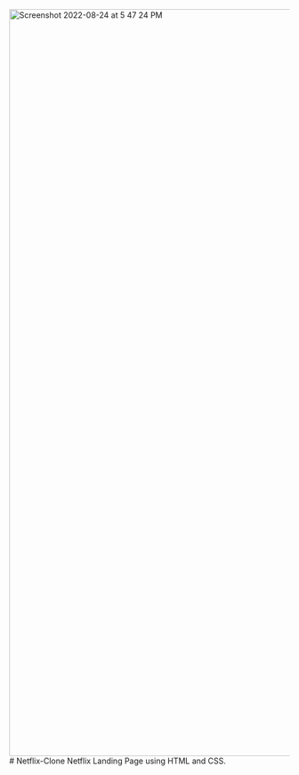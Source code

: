 <img width="1340" alt="Screenshot 2022-08-24 at 5 47 24 PM" src="https://user-images.githubusercontent.com/105835098/186416523-e6c002c5-11b0-4dc6-b335-a23dfd1bd7b3.png">
# Netflix-Clone
Netflix Landing Page using HTML and CSS.
